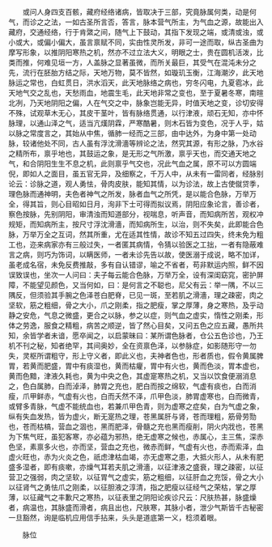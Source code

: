 <!-- { "loadSidebar": true } -->
　　或问人身四支百骸，藏府经络诸病，皆取决于三部，究竟脉属何类，动是何气，而诊之之法，一如古圣所言否，答言，脉本营气所主，为气血之源，故能出入藏府，交通经络，行于肯綮之间，随气上下鼓动，其指下发现之端，或清或浊，或小或大，或偏小偏大，虽言禀赋不同，实由性灵所发，非可一途而取，纵古圣曲为摩写形象，以推阴阳寒热之机，然亦不过立法大义，明眼之士，贵在圆机活泼，比类而推，何难见垣一方，人盖脉之显著虽微，而所关最巨，其受气在混沌未分之先，流行在胚胎方结之际，天地万物，莫不皆然，如璇玑玉衡，江海潮汐，此天地脉运之常也，白虹贯日，洪水滔天，此天地脉络之病也，穷冬闪电，九夏雹冰，此天地气交之乱也，天愁雨血，地震生毛，此天地非常之变也，至于夏暑冬寒，南暄北冽，乃天地阴阳之偏，人在气交之中，脉象岂能无异，时值天地之变，诊切安得不殊，试观草木无心，其皮干茎叶，皆有脉络贯通，以行津液，顽石无知，亦中怀脉理，以通山泽之气，适当亢熯阴霖，严寒酷暑，则木石皆为变色，况于人乎，姑以脉之常度言之，其始从中焦，循肺一经而之三部，由中达外，为身中第一处动脉，较诸他处不同，古人虽有浮沈滑濇等辨论之法，然究其源，有形之脉，乃水谷之精所布，禀乎地也，其鼓运之象，是无形之气所激，禀乎天也，而交通天地之气，和合阴阳生生不息之机，此则禀乎气交也，况此气血之属，原不可以方圆端倪，即如人之面目，虽五官无异，及细察之，千万人中，从未有一雷同者，经脉别论云：诊脉之道，观人勇怯，骨肉皮肤，能知其情，以为诊法，故上古使僦贷季，理色脉而通神明，夫色者神气之所发，脉者血气之所凭，是以能合色脉，万举万全，得其旨，则心目昭如日月，洵非下士可得而拟议焉，阴阳应象论言，善诊者，察色按脉，先别阴阳，审清浊而知道部分，视喘息，听声音，而知病所苦，观权冲规矩，而知病所主，按尺寸浮沈滑濇，而知病所生，以治，则不失矣，此即能合色脉，万举万全之互词，然其所重，尤在适其性情，故诊不知五过四失，终未免为粗工也，迩来病家亦有三般过失，一者匿其病情，令猜以验医之工拙，一者有隐蔽难言之病，则巧为饰词，以瞒医师，一者未诊先告以故，使医溺于成说，略不加详，虽老成名宿，未免反费推敲，多有自认错谬，喻之不省者，苟非默运内照，鲜不因误致误也，坐次一人问曰：夫子每云能合色脉，万举万全，设有深闺窈窕，密护屏障，不能望见颜色，又当何如，曰：是何言之不聪也，尼父有云：举一隅，不以三隅反，但须验其手腕之色泽苍白肥脊，已见一斑，至若肌之滑濇，理之疎密，肉之坚软，筋之粗细，骨之大小，爪之刚柔，指之肥瘦，掌之厚薄，身之寒热，及乎动静之安危，气息之微盛，更合之以脉，参之以症，则气血之虚实，惰性之刚柔，形体之劳逸，服食之精粗，病苦之顺逆，皆了然心目矣，又问五色之应五藏，愚所共知，余皆学者未谙，愿卒闻之，以启蒙昧曰：某所谓色脉者，仓公五色诊也，乃王机不刊之秘，知者绝罕，其间奥妙，全在资禀色泽，以参脉症，如影随形守一勿失，灵枢所谓粗守，形上守义者，即此义也，夫神者色也，形者质也，假令黄属脾胃，若黄而肥盛，胃中有痰湿也，黄而枯癯，胃中有火也，黄而色淡，胃本虚也，黄而色黯，津液久耗也，黄为中央之色，其虚寔寒热之机，又当以饮食便溺消息之，色白属肺，白而淖泽，肺胃之充也，肥白而按之绵软，气虚有痰也，白而消瘦，爪甲鲜赤，气虚有火也，白而夭然不泽，爪甲色淡，肺胃虚寒也，白而微青，或臂多青脉，气虚不能统血也，若兼爪甲色青，则为虚寒之症矣，白为气虚之象，纵有失血发热，皆为虚火，断无寔热之理，苍黑属肝与肾，苍而理粗，筋骨劳勚也，苍而枯槁，营血之涸也，黑而肥泽，骨髓之充也黑而瘦削，阴火内戕也，苍黑为下焦气旺，虽犯客寒，亦必蕴为邪热，绝无虚寒之候也，赤属心，主三焦，深赤色坚，素禀多火也，亦而坚，营血之充也，微赤而鲜，气虚有火也，赤而索泽，血虚火旺也，赤为火炎之色，祇虑津枯血竭，亦无虚寒之患，大抵火形人，从未有肥盛多湿者，即有痰嗽，亦燥气耳若夫肌之滑濇，以征津液之盛衰，理之疎密，以征营卫之强弱，肉之坚软，以征胃气之虚实，筋之粗细，以征肝血之充馁，骨之大小以征肾气之勇怯爪之刚柔，以征胆液之淳清，指之肥瘦以征经气之荣枯，掌之厚薄，以征藏气之丰歉尺之寒热，以征表里之阴阳论疾诊尺云：尺肤热甚，脉盛燥者，病温也，其脉盛而滑者，病且出也，尺肤寒，其脉小者，泄少气斯皆千古秘密一旦豁然，询是临机应用信手拈来，头头是道底第一义，稔须着眼。

　　脉位

